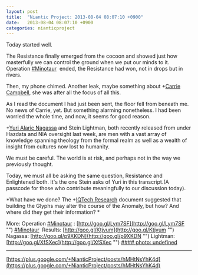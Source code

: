 ```yaml
---
layout: post
title:  "Niantic Project: 2013-08-04 08:07:10 +0900"
date:   2013-08-04 08:07:10 +0900
categories: nianticproject
---
```

Today started well.

The Resistance finally emerged from the cocoon and showed just how masterfully we can control the ground when we put our minds to it. Operation  [#Minotaur](https://plus.google.com/s/%23Minotaur "")  ended, the Resistance had won, not in drops but in rivers.

Then, my phone chimed. Another leak, maybe something about +[Carrie Campbell](https://plus.google.com/101180225942784917383 ""), she was after all the focus of all this.

As I read the document I had just been sent, the floor fell from beneath me. No news of Carrie, yet. But something alarming nonetheless. I had been worried the whole time, and now, it seems for good reason.

+[Yuri Alaric Nagassa](https://plus.google.com/108841352205789260050 "") and Stein Lightman, both recently released from under Hazdata and NIA oversight last week, are men with a vast array of knowledge spanning theology from the formal realm as well as a wealth of insight from cultures now lost to humanity.

We must be careful. The world is at risk, and perhaps not in the way we previously thought.

Today, we must all be asking the same question, Resistance and Enlightened both. It's the one Stein asks of Yuri in this transcript.(A passcode for those who contribute meaningfully to our discussion today).

*What have we done? The +[IQTech Research](https://plus.google.com/108020987035258478791 "") document suggested that building the Glyphs may alter the course of the Anomaly, but how? And where did they get their information? *

More:
Operation  [#Minotaur](https://plus.google.com/s/%23Minotaur "") : [http://goo.gl/Lym7SF](http://goo.gl/Lym7SF "")
 [#Minotaur](https://plus.google.com/s/%23Minotaur "")  Results: [http://goo.gl/Ktjvum](http://goo.gl/Ktjvum "")
Nagassa: [http://goo.gl/p9XKDN](http://goo.gl/p9XKDN "")
Lightman: [http://goo.gl/XfSXec](http://goo.gl/XfSXec "")
[#### photo: undefined](https://lh6.googleusercontent.com/-nvkkcGYayKY/Uf2L-cYXOFI/AAAAAAAAJbQ/0jyP09lw5yg/Parables.png "")
- - -
[https://plus.google.com/+NianticProject/posts/hMHtNsYhK4d](https://plus.google.com/+NianticProject/posts/hMHtNsYhK4d)
